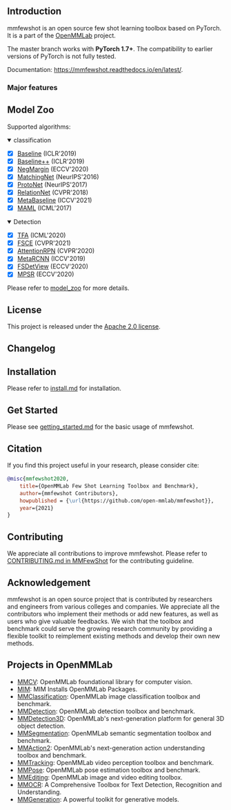 [comment]: <> (<div align="center">)

[comment]: <> (  <img src="resources/mmfewshot-logo.png" width="500px"/>)

[comment]: <> (</div>)

## Introduction

[comment]: <> (English | [简体中文]&#40;/README_zh-CN.md&#41;)

[comment]: <> ([![Documentation]&#40;https://readthedocs.org/projects/mmfewshot/badge/?version=latest&#41;]&#40;https://mmfewshot.readthedocs.io/en/latest/?badge=latest&#41;)

[comment]: <> ([![actions]&#40;https://github.com/open-mmlab/mmfewshot/workflows/build/badge.svg&#41;]&#40;https://github.com/open-mmlab/mmfewshot/actions&#41;)

[comment]: <> ([![codecov]&#40;https://codecov.io/gh/open-mmlab/mmfewshot/branch/master/graph/badge.svg&#41;]&#40;https://codecov.io/gh/open-mmlab/mmfewshot&#41;)

[comment]: <> ([![PyPI]&#40;https://badge.fury.io/py/mmedit.svg&#41;]&#40;https://pypi.org/project/mmedit/&#41;)

[comment]: <> ([![LICENSE]&#40;https://img.shields.io/github/license/open-mmlab/mmfewshot.svg&#41;]&#40;https://github.com/open-mmlab/mmfewshot/blob/master/LICENSE&#41;)

[comment]: <> ([![Average time to resolve an issue]&#40;https://isitmaintained.com/badge/resolution/open-mmlab/mmfewshot.svg&#41;]&#40;https://github.com/open-mmlab/mmfewshot/issues&#41;)

[comment]: <> ([![Percentage of issues still open]&#40;https://isitmaintained.com/badge/open/open-mmlab/mmfewshot.svg&#41;]&#40;https://github.com/open-mmlab/mmfewshot/issues&#41;)


mmfewshot is an open source few shot learning toolbox based on PyTorch. It is a part of the [OpenMMLab](https://open-mmlab.github.io/) project.

The master branch works with **PyTorch 1.7+**.
The compatibility to earlier versions of PyTorch is not fully tested.

Documentation: https://mmfewshot.readthedocs.io/en/latest/.


### Major features


## Model Zoo

Supported algorithms:

<details open>
<summary>classification</summary>

- [x] [Baseline](configs/classification/baseline/README.md) (ICLR'2019)
- [x] [Baseline++](configs/classification/baseline_plus/README.md) (ICLR'2019)
- [x] [NegMargin](configs/classification/neg_margin/README.md) (ECCV'2020)
- [x] [MatchingNet](configs/classification/matching_net/README.md) (NeurIPS'2016)
- [x] [ProtoNet](configs/classification/proto_net/README.md) (NeurIPS'2017)
- [x] [RelationNet](configs/classification/relation_net/README.md) (CVPR'2018)
- [x] [MetaBaseline](configs/classification/meta_baseline/README.md) (ICCV'2021)
- [x] [MAML](configs/classification/maml/README.md) (ICML'2017)

</details>

<details open>
<summary>Detection</summary>

- [x] [TFA](configs/detection/tfa/README.md) (ICML'2020)
- [x] [FSCE](configs/detection/fsce/README.md) (CVPR'2021)
- [x] [AttentionRPN](configs/detection/attention_rpn/README.md) (CVPR'2020)
- [x] [MetaRCNN](configs/detection/meta_rcnn/README.md) (ICCV'2019)
- [x] [FSDetView](configs/detection/fsdetview/README.md) (ECCV'2020)
- [x] [MPSR](configs/detection/mpsr/README.md) (ECCV'2020)

</details>


Please refer to [model_zoo](https://mmfewshot.readthedocs.io/en/latest/modelzoo.html) for more details.

## License

This project is released under the [Apache 2.0 license](LICENSE).

## Changelog


## Installation

Please refer to [install.md](docs/get_started.md) for installation.

## Get Started

Please see [getting_started.md](docs/get_started.md) for the basic usage of mmfewshot.



## Citation

If you find this project useful in your research, please consider cite:

```bibtex
@misc{mmfewshot2020,
    title={OpenMMLab Few Shot Learning Toolbox and Benchmark},
    author={mmfewshot Contributors},
    howpublished = {\url{https://github.com/open-mmlab/mmfewshot}},
    year={2021}
}
```


## Contributing

We appreciate all contributions to improve mmfewshot. Please refer to [CONTRIBUTING.md in MMFewShot](https://github.com/open-mmlab/mmcv/blob/master/.github/CONTRIBUTING.md) for the contributing guideline.

## Acknowledgement

mmfewshot is an open source project that is contributed by researchers and engineers from various colleges and companies. We appreciate all the contributors who implement their methods or add new features, as well as users who give valuable feedbacks. We wish that the toolbox and benchmark could serve the growing research community by providing a flexible toolkit to reimplement existing methods and develop their own new methods.

## Projects in OpenMMLab

- [MMCV](https://github.com/open-mmlab/mmcv): OpenMMLab foundational library for computer vision.
- [MIM](https://github.com/open-mmlab/mim): MIM Installs OpenMMLab Packages.
- [MMClassification](https://github.com/open-mmlab/mmclassification): OpenMMLab image classification toolbox and benchmark.
- [MMDetection](https://github.com/open-mmlab/mmdetection): OpenMMLab detection toolbox and benchmark.
- [MMDetection3D](https://github.com/open-mmlab/mmdetection3d): OpenMMLab's next-generation platform for general 3D object detection.
- [MMSegmentation](https://github.com/open-mmlab/mmsegmentation): OpenMMLab semantic segmentation toolbox and benchmark.
- [MMAction2](https://github.com/open-mmlab/mmaction2): OpenMMLab's next-generation action understanding toolbox and benchmark.
- [MMTracking](https://github.com/open-mmlab/mmtracking): OpenMMLab video perception toolbox and benchmark.
- [MMPose](https://github.com/open-mmlab/mmpose): OpenMMLab pose estimation toolbox and benchmark.
- [MMEditing](https://github.com/open-mmlab/mmfewshot): OpenMMLab image and video editing toolbox.
- [MMOCR](https://github.com/open-mmlab/mmocr): A Comprehensive Toolbox for Text Detection, Recognition and Understanding.
- [MMGeneration](https://github.com/open-mmlab/mmgeneration): A powerful toolkit for generative models.
